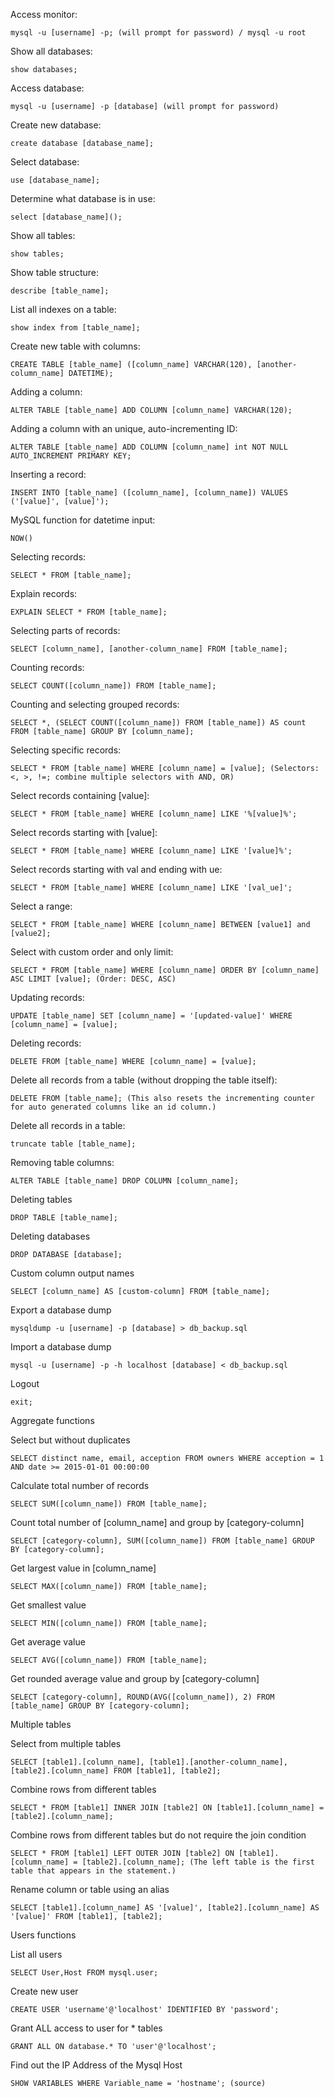 Access monitor: 
```
mysql -u [username] -p; (will prompt for password) / mysql -u root
```

Show all databases: 
```
show databases;
```

Access database: 
```
mysql -u [username] -p [database] (will prompt for password)
```

Create new database: 
```
create database [database_name];
```

Select database: 
```
use [database_name];
```

Determine what database is in use: 
```
select [database_name]();
```

Show all tables: 
```
show tables;
```

Show table structure: 
```
describe [table_name];
```

List all indexes on a table: 
```
show index from [table_name];
```

Create new table with columns: 
```
CREATE TABLE [table_name] ([column_name] VARCHAR(120), [another-column_name] DATETIME);
```

Adding a column: 
```
ALTER TABLE [table_name] ADD COLUMN [column_name] VARCHAR(120);
```

Adding a column with an unique, auto-incrementing ID: 
```
ALTER TABLE [table_name] ADD COLUMN [column_name] int NOT NULL AUTO_INCREMENT PRIMARY KEY;
```

Inserting a record:
```
INSERT INTO [table_name] ([column_name], [column_name]) VALUES ('[value]', [value]');
```

MySQL function for datetime input: 
```
NOW()
```

Selecting records: 
```
SELECT * FROM [table_name];
```

Explain records: 
```
EXPLAIN SELECT * FROM [table_name];
```

Selecting parts of records: 
```
SELECT [column_name], [another-column_name] FROM [table_name];
```

Counting records: 
```
SELECT COUNT([column_name]) FROM [table_name];
```

Counting and selecting grouped records: 
```
SELECT *, (SELECT COUNT([column_name]) FROM [table_name]) AS count FROM [table_name] GROUP BY [column_name];
```

Selecting specific records: 
```
SELECT * FROM [table_name] WHERE [column_name] = [value]; (Selectors: <, >, !=; combine multiple selectors with AND, OR)
```

Select records containing [value]: 
```
SELECT * FROM [table_name] WHERE [column_name] LIKE '%[value]%';
```

Select records starting with [value]: 
```
SELECT * FROM [table_name] WHERE [column_name] LIKE '[value]%';
```

Select records starting with val and ending with ue: 
```
SELECT * FROM [table_name] WHERE [column_name] LIKE '[val_ue]';
```

Select a range: 
```
SELECT * FROM [table_name] WHERE [column_name] BETWEEN [value1] and [value2];
```

Select with custom order and only limit: 
```
SELECT * FROM [table_name] WHERE [column_name] ORDER BY [column_name] ASC LIMIT [value]; (Order: DESC, ASC)
```

Updating records: 
```
UPDATE [table_name] SET [column_name] = '[updated-value]' WHERE [column_name] = [value];
```

Deleting records: 
```
DELETE FROM [table_name] WHERE [column_name] = [value];
```

Delete all records from a table (without dropping the table itself): 
```
DELETE FROM [table_name]; (This also resets the incrementing counter for auto generated columns like an id column.)
```

Delete all records in a table: 
```
truncate table [table_name];
```

Removing table columns: 
```
ALTER TABLE [table_name] DROP COLUMN [column_name];
```

Deleting tables
```
DROP TABLE [table_name];
```

Deleting databases
```
DROP DATABASE [database];
```

Custom column output names
```
SELECT [column_name] AS [custom-column] FROM [table_name];
```

Export a database dump
```
mysqldump -u [username] -p [database] > db_backup.sql
```

Import a database dump
```
mysql -u [username] -p -h localhost [database] < db_backup.sql
```

Logout
```
exit;
```

Aggregate functions

Select but without duplicates
```
SELECT distinct name, email, acception FROM owners WHERE acception = 1 AND date >= 2015-01-01 00:00:00
```

Calculate total number of records
```
SELECT SUM([column_name]) FROM [table_name];
```

Count total number of [column_name] and group by [category-column]
```
SELECT [category-column], SUM([column_name]) FROM [table_name] GROUP BY [category-column];
```

Get largest value in [column_name]
```
SELECT MAX([column_name]) FROM [table_name];
```

Get smallest value
```
SELECT MIN([column_name]) FROM [table_name];
```

Get average value
```
SELECT AVG([column_name]) FROM [table_name];
```

Get rounded average value and group by [category-column]
```
SELECT [category-column], ROUND(AVG([column_name]), 2) FROM [table_name] GROUP BY [category-column];
```

Multiple tables

Select from multiple tables
```
SELECT [table1].[column_name], [table1].[another-column_name], [table2].[column_name] FROM [table1], [table2];
```

Combine rows from different tables
```
SELECT * FROM [table1] INNER JOIN [table2] ON [table1].[column_name] = [table2].[column_name];
```

Combine rows from different tables but do not require the join condition
```
SELECT * FROM [table1] LEFT OUTER JOIN [table2] ON [table1].[column_name] = [table2].[column_name]; (The left table is the first table that appears in the statement.)
```

Rename column or table using an alias
```
SELECT [table1].[column_name] AS '[value]', [table2].[column_name] AS '[value]' FROM [table1], [table2];
```

Users functions

List all users
```
SELECT User,Host FROM mysql.user;
```

Create new user
```
CREATE USER 'username'@'localhost' IDENTIFIED BY 'password';
```

Grant ALL access to user for * tables
```
GRANT ALL ON database.* TO 'user'@'localhost';
```

Find out the IP Address of the Mysql Host
```
SHOW VARIABLES WHERE Variable_name = 'hostname'; (source)
```
